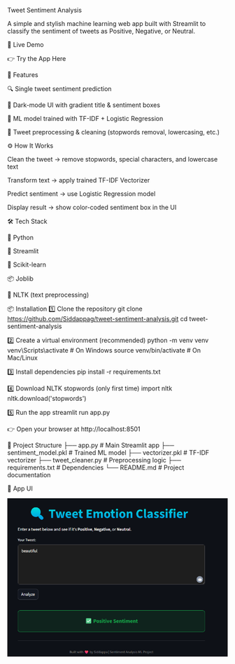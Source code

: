 Tweet Sentiment Analysis

A simple and stylish machine learning web app built with Streamlit to classify the sentiment of tweets as Positive, Negative, or Neutral.

🚀 Live Demo

👉 Try the App Here

🌟 Features

🔍 Single tweet sentiment prediction

🌈 Dark-mode UI with gradient title & sentiment boxes

🧠 ML model trained with TF-IDF + Logistic Regression

🧽 Tweet preprocessing & cleaning (stopwords removal, lowercasing, etc.)

⚙️ How It Works

Clean the tweet → remove stopwords, special characters, and lowercase text

Transform text → apply trained TF-IDF Vectorizer

Predict sentiment → use Logistic Regression model

Display result → show color-coded sentiment box in the UI

🛠️ Tech Stack

🐍 Python

🎈 Streamlit

🤖 Scikit-learn

📦 Joblib

🧹 NLTK (text preprocessing)

📦 Installation
1️⃣ Clone the repository
git clone https://github.com/Siddappag/tweet-sentiment-analysis.git
cd tweet-sentiment-analysis

2️⃣ Create a virtual environment (recommended)
python -m venv venv
venv\Scripts\activate   # On Windows
source venv/bin/activate   # On Mac/Linux

3️⃣ Install dependencies
pip install -r requirements.txt

4️⃣ Download NLTK stopwords (only first time)
import nltk
nltk.download('stopwords')

5️⃣ Run the app
streamlit run app.py


👉 Open your browser at http://localhost:8501

📂 Project Structure
├── app.py                # Main Streamlit app
├── sentiment_model.pkl   # Trained ML model
├── vectorizer.pkl        # TF-IDF vectorizer
├── tweet_cleaner.py      # Preprocessing logic
├── requirements.txt      # Dependencies
└── README.md             # Project documentation

📸 App UI
<p align="center"> <img src="images/UI_screenshot.png" alt="App Screenshot" width="600"/> </p>